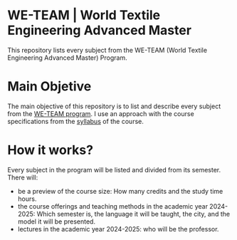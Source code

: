 # WE-TEAM | World Textile Engineering Advanced Master
This repository lists every subject from the WE-TEAM (World Textile Engineering Advanced Master) Program. 

# Main Objetive

The main objective of this repository is to list and describe every subject from the [WE-TEAM program](https://we-team.education/). I use an approach with the course specifications from the [syllabus](https://studiekiezer.ugent.be/2024/international-master-of-science-in-textile-engineering-en/programma) of the course.  

# How it works?

Every subject in the program will be listed and divided from its semester. There will:
-  be a preview of the course size: How many credits and the study time hours.
-  the course offerings and teaching methods in the academic year 2024-2025: Which semester is, the language it will be taught, the city, and the model it will be presented.
-  lectures in the academic year 2024-2025: who will be the professor.
